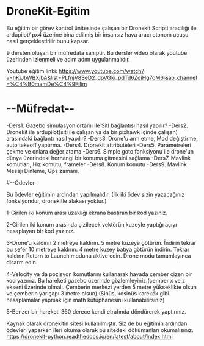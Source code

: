 # DroneKit-Egitim

Bu eğitim bir görev kontrol ünitesinde çalışan bir Dronekit Scripti aracılığı ile ardupilot/ px4 üzerine bina edilmiş bir insansız hava aracı otonom uçuşu nasıl gerçekleştirilir bunu kapsar.

9 dersten oluşan bir müfredata sahiptir. Bu dersler video olarak youtube üzerinden izlenmeli ve adım adım uygulanmalıdır.

Youtube eğitim linki: https://www.youtube.com/watch?v=hKjJbWBXjbA&list=PLfnjV8SeD2_dpVGki_pdTd6ZdiHg7qM6i&ab_channel=%C4%B0mamDe%C4%9Filim

# --Müfredat--

-Ders1. Gazebo simulasyon ortamı ile Sitl bağlantısı nasıl yapılır? 
-Ders2. Dronekit ile ardupilot(sitl ile çalışan ya da bir pixhawk içinde çalışan) arasındaki bağlantı nasıl yapılır? 
-Ders3. Drone'u arm etme, Mod değiştirme, auto takeoff yaptırma. 
-Ders4. Dronekit attributeleri 
-Ders5. Parametreleri çekme ve onlara değer atama 
-Ders6. Simple goto fonksiyonu ile drone'un dünya üzerindeki herhangi bir konuma gitmesini sağlama 
-Ders7. Mavlink komutları, Hız komutu, frameler 
-Ders8. Konum komutu 
-Ders9. Mavlink Mesajı Dinleme, Gps zamanı.

#--Ödevler--

Bu ödevler eğitimin ardından yapılmalıdır. (İlk iki ödev sizin yazacağınız fonksiyondur, dronekitle alakası yoktur.)

1-Girilen iki konum arası uzaklığı ekrana bastıran bir kod yazınız.

2-Girilen iki konum arasında çizilecek vektörün kuzeyle yaptığı açıyı hesaplayan bir kod yazınız.

3-Drone’u kaldırın 2 metreye kaldırın. 5 metre kuzeye götürün. İndirin tekrar bu sefer 10 metreye kaldırın. 4 metre kuzey batıya götürün indirin. Tekrar kaldırın Return to Launch modunu aktive edin. Drone modu tamamlayınca disarm edin.

4-Velocity ya da pozisyon komutlarını kullanarak havada çember çizen bir kod yazınız. Bu hareketi gazebo üzerinde gözlemleyiniz.(çember x ve z ekseni üzerinde olmalı. Çemberin merkezi yerden 5 metre yükseklikte olsun ve çemberin yarıçapı 3 metre olsun) (Sinüs, kosinüs karekök gibi hesaplamalar yapmak için math kütüphanesini kullanabilirsiniz)

5-Benzer bir hareketi 360 derece kendi etrafında döndürerek yaptırınız.

Kaynak olarak dronekitin sitesi kullanılmıştır. Siz de bu eğitimin ardından ödevleri yaparken ileri okuma olarak bu sitedeki dökümanları okumalısınız. https://dronekit-python.readthedocs.io/en/latest/about/index.html
